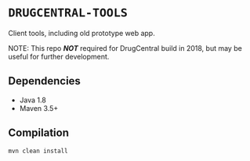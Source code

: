 # `DRUGCENTRAL-TOOLS`

Client tools, including old prototype web app.

NOTE: This repo ___NOT___ required for DrugCentral build in 2018, but may be useful for further development.

## Dependencies

* Java 1.8
* Maven 3.5+

## Compilation

```
mvn clean install
```
